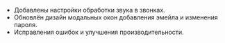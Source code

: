 - Добавлены настройки обработки звука в звонках.
- Обновлён дизайн модальных окон добавления эмейла и изменения пароля.
- Исправления ошибок и улучшения производительности.
